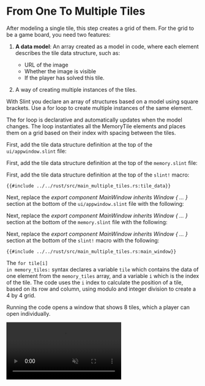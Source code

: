 <!-- Copyright © SixtyFPS GmbH <info@slint.dev> ; SPDX-License-Identifier: MIT -->

# From One To Multiple Tiles

After modeling a single tile, this step creates a grid of them. For the grid to be a game board, you need two features:

1. **A data model**: An array created as a model in code, where each element describes the tile data structure, such as:

    - URL of the image
    - Whether the image is visible
    - If the player has solved this tile.

2. A way of creating multiple instances of the tiles.

With Slint you declare an array of structures based on a model using square brackets. Use a <span class="hljs-keyword">for</span> loop
to create multiple instances of the same element.

The <span class="hljs-keyword">for</span> loop is declarative and automatically updates when
the model changes. The loop instantiates all the <span class="hljs-title">MemoryTile</span> elements and places them on a grid based on their
index with spacing between the tiles.

<!-- C++ -->
First, add the tile data structure definition at the top of the `ui/appwindow.slint` file:
<!-- C++ -->

<!-- Node -->
First, add the tile data structure definition at the top of the `memory.slint` file:
<!-- Node -->

<!-- Rust -->
First, add the tile data structure definition at the top of the `slint!` macro:
<!-- Rust -->
```slint
{{#include ../../rust/src/main_multiple_tiles.rs:tile_data}}
```

<!-- C++ -->
Next, replace the _export component <span class="hljs-title">MainWindow</span> inherits Window { ... }_ section at the bottom of the `ui/appwindow.slint` file with the following:
<!-- C++ -->

<!-- Node -->
Next, replace the _export component <span class="hljs-title">MainWindow</span> inherits Window { ... }_ section at the bottom of the `memory.slint` file with the following:
<!-- Node -->

<!-- Rust -->
Next, replace the _export component <span class="hljs-title">MainWindow</span> inherits Window { ... }_ section at the bottom of the `slint!` macro with the following:
<!-- Rust -->

```slint
{{#include ../../rust/src/main_multiple_tiles.rs:main_window}}
```

The <code><span class="hljs-keyword">for</span> tile\[i\] <span class="hljs-keyword">in</span> memory_tiles:</code> syntax declares a variable `tile` which contains the data of one element from the `memory_tiles` array,
and a variable `i` which is the index of the tile. The code uses the `i` index to calculate the position of a tile, based on its row and column,
using modulo and integer division to create a 4 by 4 grid.

Running the code opens a window that shows 8 tiles, which a player can open individually.

<video autoplay loop muted playsinline src="https://slint.dev/blog/memory-game-tutorial/from-one-to-multiple-tiles.mp4"></video>
